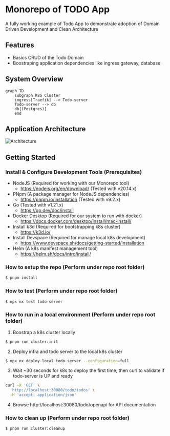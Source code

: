 # Monorepo of TODO App

A fully working example of Todo App to demonstrate adoption of Domain Driven Development and Clean Architecture

## Features

- Basics CRUD of the Todo Domain
- Boostraping application dependencies like ingress gateway, database


## System Overview

```mermaid
graph TD
    subgraph K8S Cluster
    ingress[Traefik] --> Todo-server
    Todo-server --> db 
    db[(Postgres)]
    end
```

## Application Architecture

![Architecture](https://cdn-media-1.freecodecamp.org/images/YIABVRTHRz58ZiT6W-emBkfNIQUHBelp8t6U)

## Getting Started

### Install & Configure Development Tools (Prerequisites)
- NodeJS (Required for working with our Monorepo tool)
  - https://nodejs.org/en/download/ (Tested with v20.14.x)
- PNpm (A package manager for NodeJS dependencies)
  - https://pnpm.io/installation (Tested with v9.2.x)
- Go (Tested with v1.21.x)
  - https://go.dev/doc/install
- Docker Desktop (Required for our system to run with docker)
  - https://docs.docker.com/desktop/install/mac-install/
- Install k3d (Required for bootstrapping k8s cluster)
  - https://k3d.io/
- Install Devspace (Required for manage local k8s development)
  - https://www.devspace.sh/docs/getting-started/installation
- Helm (A k8s manifest management tool)
  - https://helm.sh/docs/intro/install/

### How to setup the repo (Perform under repo root folder)

```bash
$ pnpm install
```

### How to test (Perform under repo root folder)

```bash
$ npx nx test todo-server
```

### How to run in a local environment (Perform under repo root folder)

1. Boostrap a k8s cluster locally
```bash
$ pnpm run cluster:init
```

2. Deploy infra and todo server to the local k8s cluster
```bash
$ npx nx deploy-local todo-server --configuration=full
```

3. Wait ~30 seconds for k8s to deploy the first time, then curl to validate if todo-server is UP and ready
```bash
curl -X 'GET' \
  'http://localhost:30080/todo/todos' \
  -H 'accept: application/json'
```

4. Browse http://localhost:30080/todo/openapi for API documentation


### How to clean up (Perform under repo root folder)

```bash
$ pnpm run cluster:cleanup
```
